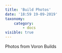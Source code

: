 ```yaml
---
title: 'Build Photos'
date: '18:59 19-09-2019'
taxonomy:
    category:
        - docs
visible: true
---
```


Photos from Voron Builds
